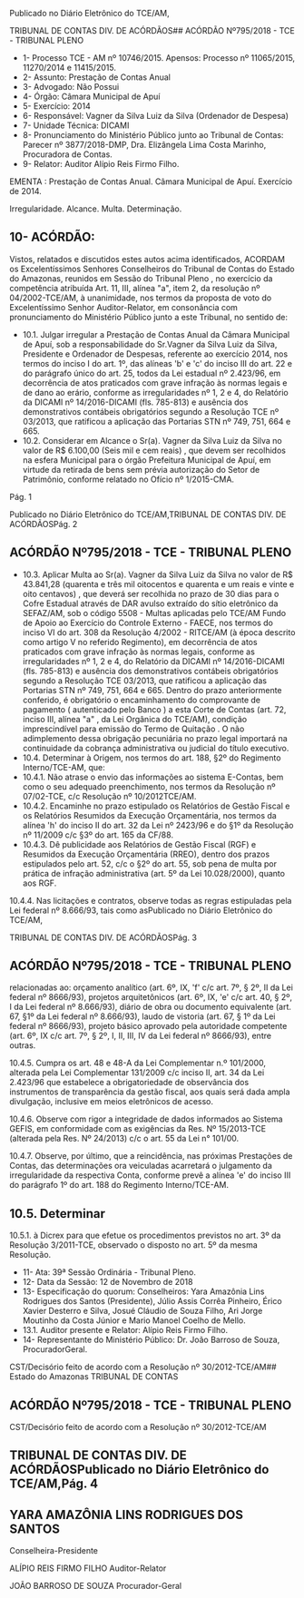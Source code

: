 Publicado  no  Diário Eletrônico do TCE/AM,

TRIBUNAL DE CONTAS DIV. DE  ACÓRDÃOS## ACÓRDÃO Nº795/2018 - TCE - TRIBUNAL PLENO

- 1- Processo TCE - AM nº 10746/2015. Apensos: Processo nº  11065/2015, 11270/2014 e 11415/2015.
- 2- Assunto: Prestação de Contas Anual
- 3- Advogado: Não Possui
- 4- Órgão: Câmara Municipal de Apuí
- 5- Exercício: 2014
- 6- Responsável: Vagner da Silva Luiz da Silva (Ordenador de Despesa)
- 7- Unidade Técnica: DICAMI
- 8- Pronunciamento  do Ministério  Público  junto  ao Tribunal  de Contas: Parecer  nº 3877/2018-DMP, Dra. Elizângela Lima Costa Marinho, Procuradora de Contas.
- 9- Relator: Auditor Alípio Reis Firmo Filho.

EMENTA : Prestação  de  Contas  Anual.  Câmara Municipal de Apuí. Exercício de 2014.

Irregularidade. Alcance. Multa. Determinação.

## 10-  ACÓRDÃO:

Vistos, relatados e discutidos estes autos acima identificados, ACORDAM os Excelentíssimos Senhores Conselheiros do Tribunal de Contas do Estado do Amazonas, reunidos em Sessão do Tribunal Pleno , no exercício da competência atribuída Art. 11, III, alínea  "a",  item  2,  da  resolução  nº  04/2002-TCE/AM, à  unanimidade, nos  termos  da proposta  de  voto  do  Excelentíssimo  Senhor  Auditor-Relator,  em  consonância  com pronunciamento do Ministério Público junto a este Tribunal, no sentido de:

- 10.1. Julgar irregular a Prestação de Contas Anual da Câmara Municipal de Apuí,   sob  a  responsabilidade do  Sr.Vagner  da  Silva  Luiz  da  Silva, Presidente e Ordenador de Despesas, referente ao exercício 2014, nos termos do inciso I do art. 1º, das alíneas 'b' e 'c' do inciso III do art. 22 e do parágrafo único do art. 25, todos da Lei estadual nº 2.423/96, em decorrência de atos praticados com grave infração às normas legais e de dano ao erário, conforme as irregularidades nº 1, 2 e 4, do Relatório da DICAMI nº 14/2016-DICAMI (fls. 785-813) e ausência dos demonstrativos  contábeis  obrigatórios  segundo  a  Resolução  TCE  nº 03/2013, que ratificou a aplicação das Portarias STN nº 749, 751, 664 e 665.
- 10.2. Considerar em Alcance o Sr(a). Vagner da Silva Luiz da Silva no valor de R$ 6.100,00 (Seis  mil e cem reais) , que devem ser recolhidos na esfera Municipal para o órgão Prefeitura Municipal de Apuí, em virtude da  retirada  de  bens  sem  prévia  autorização  do  Setor  de  Patrimônio, conforme relatado no Ofício nº 1/2015-CMA.

Pág. 1

Publicado  no  Diário Eletrônico do TCE/AM,TRIBUNAL DE CONTAS DIV. DE  ACÓRDÃOSPág. 2

## ACÓRDÃO Nº795/2018 - TCE - TRIBUNAL PLENO

- 10.3.  Aplicar Multa ao  Sr(a).  Vagner  da Silva  Luiz da Silva no  valor de R$ 43.841,28  (quarenta  e  três  mil  oitocentos e  quarenta e  um  reais e vinte e oito centavos) ,  que  deverá ser recolhida no prazo de 30 dias para o Cofre Estadual através de DAR avulso extraído do sítio eletrônico da SEFAZ/AM, sob o código 5508 - Multas aplicadas pelo TCE/AM Fundo  de  Apoio  ao  Exercício  do  Controle  Externo  -  FAECE, nos termos  do  inciso  VI  do  art.  308  da  Resolução  4/2002  -  RITCE/AM  (à época descrito como artigo V no referido Regimento), em decorrência de atos  praticados  com  grave  infração  às  normas  legais,  conforme  as irregularidades nº 1, 2 e 4, do Relatório da DICAMI nº  14/2016-DICAMI (fls. 785-813)  e  ausência  dos  demonstrativos  contábeis  obrigatórios segundo  a  Resolução  TCE  03/2013,  que  ratificou  a  aplicação  das Portarias STN nº 749, 751, 664 e 665. Dentro do prazo anteriormente conferido, é obrigatório o encaminhamento  do  comprovante  de  pagamento  ( autenticado pelo Banco )  a  esta  Corte  de  Contas  (art.  72,  inciso  III,  alínea  "a"  ,  da  Lei Orgânica do TCE/AM), condição imprescindível para emissão do Termo de Quitação . O não adimplemento dessa obrigação pecuniária no prazo legal importará na continuidade da cobrança administrativa ou judicial do título executivo.
- 10.4.  Determinar à  Origem,  nos  termos  do  art.  188,  §2º  do  Regimento Interno/TCE-AM, que:
- 10.4.1.  Não atrase o envio das informações ao sistema E-Contas, bem como o seu adequado preenchimento, nos termos da Resolução nº 07/02-TCE, c/c Resolução nº 10/2012TCE/AM.
- 10.4.2.  Encaminhe no prazo estipulado os Relatórios de  Gestão Fiscal e os Relatórios Resumidos da Execução Orçamentária, nos termos da alínea 'h' do inciso II do art. 32 da Lei nº 2423/96 e do §1º da Resolução nº 11/2009 c/c §3º do art. 165 da CF/88.
- 10.4.3.  Dê publicidade aos Relatórios de  Gestão Fiscal (RGF) e Resumidos da Execução Orçamentária (RREO), dentro dos prazos  estipulados  pelo  art.  52,  c/c  o  §2º  do  art.  55,  sob pena de multa por prática de infração administrativa (art. 5º da Lei 10.028/2000), quanto aos RGF.

10.4.4.  Nas licitações e contratos, observe  todas  as  regras estipuladas  pela  Lei  federal  nº  8.666/93,  tais  como  asPublicado  no  Diário Eletrônico do TCE/AM,

TRIBUNAL DE CONTAS DIV. DE  ACÓRDÃOSPág. 3

## ACÓRDÃO Nº795/2018 - TCE - TRIBUNAL PLENO

relacionadas ao: orçamento analítico (art. 6º,  IX, 'f' c/c art. 7º, § 2º, II da Lei federal nº 8666/93), projetos arquitetônicos (art. 6º, IX, 'e' c/c art. 40, § 2º, I da Lei federal nº 8.666/93), diário de obra ou documento equivalente (art. 67, §1º da Lei federal nº 8.666/93),  laudo de  vistoria (art.  67, § 1º da Lei federal nº 8666/93), projeto básico aprovado pela autoridade competente  (art.  6º,  IX  c/c  art.  7º,  §  2º,  I,  II,  III,  IV  da  Lei federal nº 8666/93), entre outras.

10.4.5.  Cumpra  os  art.  48  e  48-A  da  Lei  Complementar  n.º 101/2000,  alterada  pela  Lei  Complementar  131/2009  c/c inciso II, art. 34 da Lei 2.423/96 que estabelece a obrigatoriedade de observância dos instrumentos de transparência da gestão fiscal, aos quais será dada ampla divulgação, inclusive em meios eletrônicos de acesso.

10.4.6.  Observe com rigor a integridade de dados informados ao Sistema  GEFIS,  em  conformidade  com  as  exigências  da Res. Nº 15/2013-TCE (alterada pela Res. Nº 24/2013) c/c o art. 55 da Lei n° 101/00.

10.4.7.  Observe,  por  último,  que  a  reincidência,  nas  próximas Prestações  de  Contas,  das  determinações  ora  veiculadas acarretará  o  julgamento  da irregularidade  da  respectiva Conta, conforme prevê a alínea 'e' do inciso III do parágrafo 1º do art. 188 do Regimento Interno/TCE-AM.

## 10.5.  Determinar

10.5.1.  à  Dicrex  para  que  efetue  os  procedimentos  previstos  no art.  3º  da  Resolução 3/2011-TCE, observado o disposto no art. 5º da mesma Resolução.

- 11-  Ata: 39ª Sessão Ordinária - Tribunal Pleno.
- 12-  Data da Sessão: 12 de Novembro de 2018
- 13-  Especificação  do  quorum: Conselheiros: Yara  Amazônia  Lins  Rodrigues  dos Santos (Presidente), Júlio Assis Corrêa Pinheiro, Érico Xavier Desterro e Silva, Josué Cláudio de Souza Filho, Ari Jorge Moutinho da Costa Júnior e Mario Manoel Coelho de Mello.
- 13.1. Auditor presente e Relator: Alípio Reis Firmo Filho.
- 14-  Representante do Ministério Público: Dr. João Barroso de Souza, ProcuradorGeral.

CST/Decisório feito de acordo com a Resolução nº 30/2012-TCE/AM## Estado do Amazonas TRIBUNAL DE CONTAS

## ACÓRDÃO Nº795/2018 - TCE - TRIBUNAL PLENO

CST/Decisório feito de acordo com a Resolução nº 30/2012-TCE/AM

## TRIBUNAL DE CONTAS DIV. DE  ACÓRDÃOSPublicado  no  Diário Eletrônico do TCE/AM,Pág. 4

## YARA AMAZÔNIA LINS RODRIGUES DOS SANTOS

Conselheira-Presidente

ALÍPIO REIS FIRMO FILHO Auditor-Relator

JOÃO BARROSO DE SOUZA Procurador-Geral